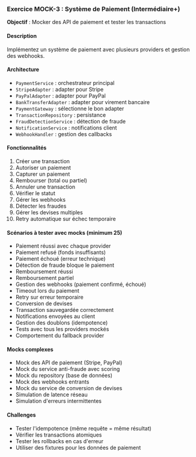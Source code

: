 ### Exercice MOCK-3 : Système de Paiement (Intermédiaire+)
**Objectif** : Mocker des API de paiement et tester les transactions

#### Description
Implémentez un système de paiement avec plusieurs providers et gestion des webhooks.

#### Architecture
- `PaymentService` : orchestrateur principal
- `StripeAdapter` : adapter pour Stripe
- `PayPalAdapter` : adapter pour PayPal
- `BankTransferAdapter` : adapter pour virement bancaire
- `PaymentGateway` : sélectionne le bon adapter
- `TransactionRepository` : persistance
- `FraudDetectionService` : détection de fraude
- `NotificationService` : notifications client
- `WebhookHandler` : gestion des callbacks

#### Fonctionnalités
1. Créer une transaction
2. Autoriser un paiement
3. Capturer un paiement
4. Rembourser (total ou partiel)
5. Annuler une transaction
6. Vérifier le statut
7. Gérer les webhooks
8. Détecter les fraudes
9. Gérer les devises multiples
10. Retry automatique sur échec temporaire

#### Scénarios à tester avec mocks (minimum 25)
- Paiement réussi avec chaque provider
- Paiement refusé (fonds insuffisants)
- Paiement échoué (erreur technique)
- Détection de fraude bloque le paiement
- Remboursement réussi
- Remboursement partiel
- Gestion des webhooks (paiement confirmé, échoué)
- Timeout lors du paiement
- Retry sur erreur temporaire
- Conversion de devises
- Transaction sauvegardée correctement
- Notifications envoyées au client
- Gestion des doublons (idempotence)
- Tests avec tous les providers mockés
- Comportement du fallback provider

#### Mocks complexes
- Mock des API de paiement (Stripe, PayPal)
- Mock du service anti-fraude avec scoring
- Mock du repository (base de données)
- Mock des webhooks entrants
- Mock du service de conversion de devises
- Simulation de latence réseau
- Simulation d'erreurs intermittentes

#### Challenges
- Tester l'idempotence (même requête = même résultat)
- Vérifier les transactions atomiques
- Tester les rollbacks en cas d'erreur
- Utiliser des fixtures pour les données de paiement